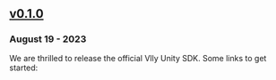 #
## [v0.1.0](https://github.com/mixpanel/mixpanel-unity/releases/tag/1.0.0)
### August 19 - 2023

We are thrilled to release the official Vlly Unity SDK. Some links to get started:




















